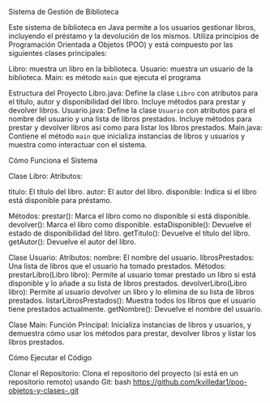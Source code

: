 Sistema de Gestión de Biblioteca

Este sistema  de biblioteca en Java permite a los usuarios gestionar libros, incluyendo el préstamo y la devolución de los mismos. Utiliza principios de Programación Orientada a Objetos (POO) y está compuesto por las siguientes clases principales:

Libro:  muestra un libro en la biblioteca.
Usuario: muestra  un usuario de la biblioteca.
Main: es  método `main` que ejecuta el programa 

Estructura del Proyecto
Libro.java: Define la clase `Libro` con atributos para el título, autor y disponibilidad del libro. Incluye métodos para prestar y devolver libros.
Usuario.java: Define la clase `Usuario` con atributos para el nombre del usuario y una lista de libros prestados. Incluye métodos para prestar y devolver libros así como para listar los libros prestados.
Main.java: Contiene el método `main` que inicializa instancias de libros y usuarios y muestra como interactuar con el sistema.

Cómo Funciona el Sistema

 Clase Libro:
   Atributos:
   
  titulo: El título del libro.
  autor: El autor del libro.
  disponible: Indica si el libro está disponible para préstamo.

Métodos:
prestar(): Marca el libro como no disponible si está disponible.
devolver(): Marca el libro como disponible.
estaDisponible(): Devuelve el estado de disponibilidad del libro.
getTitulo(): Devuelve el título del libro.
getAutor(): Devuelve el autor del libro.

 Clase Usuario:
   Atributos:
   nombre: El nombre del usuario.
   librosPrestados: Una lista de libros que el usuario ha tomado prestados.
   Métodos:
   prestarLibro(Libro libro): Permite al usuario tomar prestado un libro si está disponible y lo añade a su lista de libros prestados.
   devolverLibro(Libro libro): Permite al usuario devolver un libro y lo elimina de su lista de libros prestados.
   listarLibrosPrestados(): Muestra todos los libros que el usuario tiene prestados actualmente.
   getNombre(): Devuelve el nombre del usuario.

 Clase Main:
Función Principal: Inicializa instancias de libros y usuarios, y demuestra cómo usar los métodos para prestar, devolver libros y listar los libros prestados.

Cómo Ejecutar el Código

 Clonar el Repositorio:
   Clona el repositorio del proyecto (si está en un repositorio remoto) usando Git:
   bash
https://github.com/kvilledar1/poo-objetos-y-clases-.git

   
